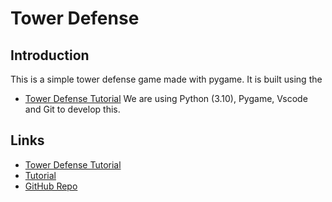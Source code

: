 # Tower Defense 
## Introduction
This is a simple tower defense game made with pygame.
It is built using the 
* [Tower Defense Tutorial](https://www.inspiredpython.com/course/create-tower-defense-game/make-your-own-tower-defense-game-with-pygame)
We are using Python (3.10), Pygame, Vscode and Git to develop this.


## Links
* [Tower Defense Tutorial](https://www.inspiredpython.com/course/create-tower-defense-game/make-your-own-tower-defense-game-with-pygame)
* [Tutorial](https://www.youtube.com/watch?v=iLHAKXQBOoA)
* [GitHub Repo](https://github.com/techwithtim/Tower-Defense-Game)


